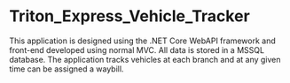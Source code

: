 # Triton_Express_Vehicle_Tracker
This application is designed using the .NET Core WebAPI framework and front-end developed using normal MVC. All data is stored in a MSSQL database. The application tracks vehicles at each branch and at any given time can be assigned a waybill.
